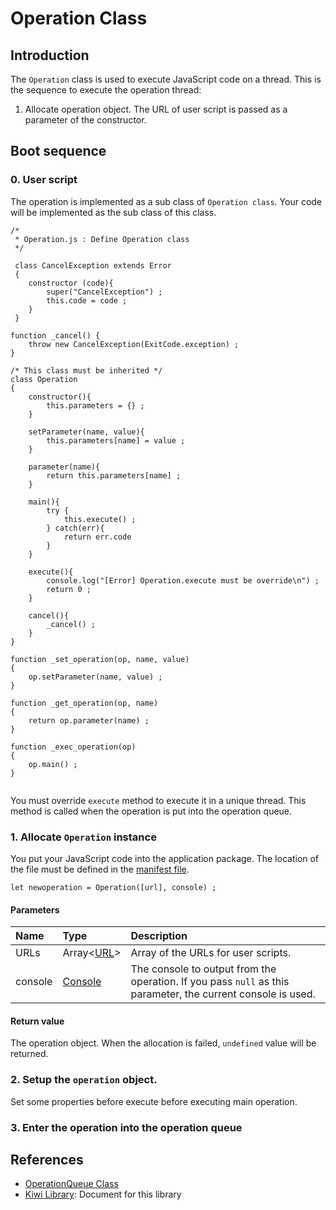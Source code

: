 

# Operation Class

## Introduction
The `Operation` class is used to execute JavaScript code on a thread. This is the sequence to execute the operation thread:
1. Allocate operation object. The URL of user script is passed as a parameter of the constructor.

## Boot sequence
### 0. User script
The operation is implemented as a sub class of `Operation class`.
Your code will be implemented as the sub class of this class.

````
/*
 * Operation.js : Define Operation class
 */

 class CancelException extends Error
 {
 	constructor (code){
 		super("CancelException") ;
 		this.code = code ;
 	}
 }

function _cancel() {
	throw new CancelException(ExitCode.exception) ;
}

/* This class must be inherited */
class Operation
{
	constructor(){
		this.parameters = {} ;
	}

	setParameter(name, value){
		this.parameters[name] = value ;
	}

	parameter(name){
		return this.parameters[name] ;
	}

	main(){
		try {
			this.execute() ;
		} catch(err){
			return err.code
		}
	}

	execute(){
		console.log("[Error] Operation.execute must be override\n") ;
		return 0 ;
	}

	cancel(){
		_cancel() ;
	}
}

function _set_operation(op, name, value)
{
	op.setParameter(name, value) ;
}

function _get_operation(op, name)
{
	return op.parameter(name) ;
}

function _exec_operation(op)
{
	op.main() ;
}


````
You must override `execute` method to execute it in a unique thread.
This method is called when the operation is put into the operation queue.

### 1. Allocate `Operation` instance
You put your JavaScript code into the application package.
The location of the file must be defined in the
[manifest file](https://github.com/steelwheels/Amber/blob/master/Document/ManifestFile.md).

````
let newoperation = Operation([url], console) ;
````

#### Parameters
|Name   |Type                  |Description                     |
|:---   |:---                  |:---                            |
|URLs    |Array<[URL](https://github.com/steelwheels/KiwiScript/blob/master/KiwiLibrary/Document/Class/URL.md)> | Array of the URLs for user scripts. |
|console |[Console](https://github.com/steelwheels/KiwiScript/blob/master/KiwiLibrary/Document/Class/Console.md) | The console to output from the operation. If you pass `null` as this parameter, the current console is used. |

#### Return value
The operation object. When the allocation is failed,
`undefined` value will be returned.

### 2. Setup the `operation` object.
Set some properties before execute before executing main operation.

### 3. Enter the operation into the operation queue


## References
* [OperationQueue Class](https://github.com/steelwheels/KiwiScript/blob/master/KiwiLibrary/Document/Class/OperationQueue.md)
* [Kiwi Library](https://github.com/steelwheels/KiwiScript/blob/master/KiwiLibrary/Document/Library.md): Document for this library
